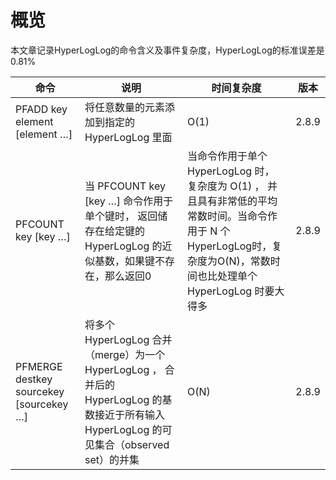 # 概览

本文章记录HyperLogLog的命令含义及事件复杂度，HyperLogLog的标准误差是0.81%

|命令|说明|时间复杂度|版本|
|--|--|--|--|
|PFADD key element [element …]|将任意数量的元素添加到指定的 HyperLogLog 里面|O(1)|2.8.9|
|PFCOUNT key [key …]|当 PFCOUNT key [key …] 命令作用于单个键时， 返回储存在给定键的 HyperLogLog 的近似基数，如果键不存在，那么返回0|当命令作用于单个 HyperLogLog 时， 复杂度为 O(1) ， 并且具有非常低的平均常数时间。当命令作用于 N 个HyperLogLog时，复杂度为O(N)，常数时间也比处理单个 HyperLogLog 时要大得多|2.8.9|
|PFMERGE destkey sourcekey [sourcekey …]|将多个 HyperLogLog 合并（merge）为一个 HyperLogLog ， 合并后的 HyperLogLog 的基数接近于所有输入 HyperLogLog 的可见集合（observed set）的并集|O(N) |2.8.9|
